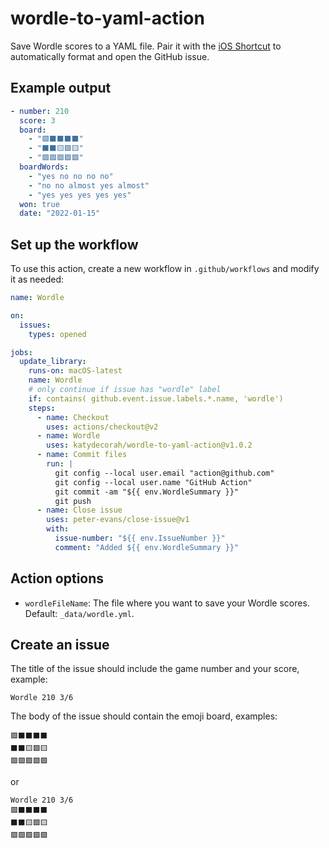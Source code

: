 # wordle-to-yaml-action

Save Wordle scores to a YAML file. Pair it with the [iOS Shortcut](shortcut/README.md) to automatically format and open the GitHub issue.

## Example output

```yaml
- number: 210
  score: 3
  board:
    - "🟩⬛⬛⬛⬛"
    - "⬛⬛🟨🟩🟨"
    - "🟩🟩🟩🟩🟩"
  boardWords:
    - "yes no no no no"
    - "no no almost yes almost"
    - "yes yes yes yes yes"
  won: true
  date: "2022-01-15"
```

<!-- START GENERATED DOCUMENTATION -->

## Set up the workflow

To use this action, create a new workflow in `.github/workflows` and modify it as needed:

```yml
name: Wordle

on:
  issues:
    types: opened

jobs:
  update_library:
    runs-on: macOS-latest
    name: Wordle
    # only continue if issue has "wordle" label
    if: contains( github.event.issue.labels.*.name, 'wordle')
    steps:
      - name: Checkout
        uses: actions/checkout@v2
      - name: Wordle
        uses: katydecorah/wordle-to-yaml-action@v1.0.2
      - name: Commit files
        run: |
          git config --local user.email "action@github.com"
          git config --local user.name "GitHub Action"
          git commit -am "${{ env.WordleSummary }}"
          git push
      - name: Close issue
        uses: peter-evans/close-issue@v1
        with:
          issue-number: "${{ env.IssueNumber }}"
          comment: "Added ${{ env.WordleSummary }}"
```

## Action options

- `wordleFileName`: The file where you want to save your Wordle scores. Default: `_data/wordle.yml`.

<!-- END GENERATED DOCUMENTATION -->

## Create an issue

The title of the issue should include the game number and your score, example:

```
Wordle 210 3/6
```

The body of the issue should contain the emoji board, examples:

```
🟩⬛⬛⬛⬛
⬛⬛🟨🟩🟨
🟩🟩🟩🟩🟩
```

or

```
Wordle 210 3/6
🟩⬛⬛⬛⬛
⬛⬛🟨🟩🟨
🟩🟩🟩🟩🟩
```
